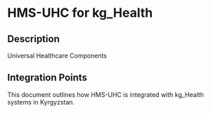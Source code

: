 # HMS-UHC for kg_Health

## Description

Universal Healthcare Components

## Integration Points

This document outlines how HMS-UHC is integrated with kg_Health systems in Kyrgyzstan.
